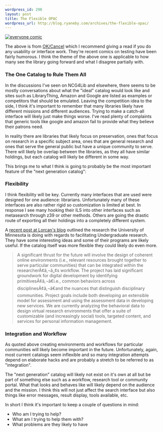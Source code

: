 ```yaml
--- 
wordpress_id: 298
layout: post
title: The Flexible OPAC
wordpress_url: http://blog.ryaneby.com/archives/the-flexible-opac/
---
```

<a href="http://www.ok-cancel.com/comic/145.html"><img src="http://blog.ryaneby.com/wp-content/uploads/2006/06/everyone.thumbnail.gif" alt="everyone comic" /></a>

The above is from <a href="http://www.ok-cancel.com/">OK/Cancel</a> which I recommend giving a read if you do any usability or interface work. They're recent comics on testing have been fairly humorous. I think the theme of the above one is applicable to how many see the library going forward and what I disagree partially with.

<h3>The One Catalog to Rule Them All</h3>

In the discussions I've seen on NCG4Lib and elsewhere, there seems to be mostly conversations about what the "ideal" catalog would look like and sites such as LibraryThing, Amazon and Google are listed as examples or competitors that should be emulated. Leaving the competition idea to the side, I think it's important to remember that many libraries likely have different missions and different audiences. Trying to make a catch-all interface will likely just make things worse. I've read plenty of complaints that generic tools like google and amazon fail to provide what they believe their patrons need.

In reality there are libraries that likely focus on preservation, ones that focus on research in a specific subject area, ones that are general research and ones that serve the general public but have a unique community to serve. There will likely be overlap between the libraries, as they all have similar holdings, but each catalog will likely be different in some way. 

This brings me to what I think is going to probably be the most important feature of the "next generation catalog":

<h3>Flexibility</h3>

I think flexibility will be key. Currently many interfaces that are used were designed for one audience: librarians. Unfortunately many of these interfaces are also rather rigid so customization is limited at best. In response I see many hooking their ILS into other interfaces such as metasearch through z39 or other methods. Others are going the drastic route of exporting all their holdings into a completely different system.

A <a href="http://orweblog.oclc.org/archives/001049.html">recent post at Lorcan's blog</a> outlined the research the University of Minnesota is doing with regards to facilitating Undergraduate research. They have some interesting ideas and some of their programs are likely useful. If the catalog itself was more flexible they could likely do even more.

<blockquote>A significant thrust for the future will involve the design of coherent online environments (i.e., relevant resources brought together to serve particular communities) that can be integrated within the researcherÃ¢â‚¬â„¢s workflow. The project has laid significant groundwork for digital development by identifying primitivesÃ¢â‚¬â€i.e., common behaviors across disciplinesÃ¢â‚¬â€and the nuances that distinguish disciplinary communities. Project goals include both developing an extensible model for assessment and using the assessment data in developing new services. We are currently analyzing the behavioral data to design virtual research environments that offer a suite of customizable (and increasingly social) tools, targeted content, and services for personal information management.</blockquote>

<h3>Integration and Workflow</h3>

As quoted above creating environments and workflows for particular communities will likely become important in the future. Unfortunately, again, most current catalogs seem inflexible and so many integration attempts depend on elaborate hacks and are probably a stretch to be referred to as "integration".

The "next generation" catalog will likely not exist on it's own at all but be part of something else such as a workflow, research tool or community portal. What that looks and behaves like will likely depend on the audience and the mission. I think this will not just affect the search interface but also things like error messages, result display, tools available, etc. 

In short I think it's important to keep a couple of questions in mind:

<ul>
<li>Who am I trying to help?</li>
<li>What am I trying to help them with?</li>
<li>What problems are they likely to have</li>
</ul>
